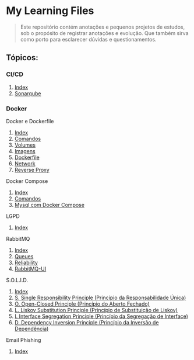 # My Learning Files

> Este repositório contém anotações e pequenos projetos de estudos, sob o propósito de registrar anotações e evolução. Que também sirva como porto para esclarecer dúvidas e questionamentos.

## Tópicos:

### CI/CD

1. [Index](/ci-cd/readme.md)
2. [Sonarqube](/ci-cd/readme.md)

### Docker

<p>Docker e Dockerfile</p>

1. [Index](/curso-docker/docker/readme.md)
2. [Comandos](/curso-docker/docker/01.comandos.md)
3. [Volumes](/curso-docker/docker/02.volumes.md)
4. [Imagens](/curso-docker/docker/03.imagens.md)
5. [Dockerfile](/curso-docker/docker/04.dockerfile.md)
6. [Network](/curso-docker/docker/05.network.md)
7. [Reverse Proxy](/curso-docker/docker/06.reverse-proxy.md)

<p>Docker Compose</p>

1. [Index](/curso-docker/docker-compose/readme.md)
2. [Comandos](/curso-docker/docker-compose/01.comandos.md)
3. [Mysql com Docker Compose](/curso-docker/docker-compose/02.myqsl-com-docker-compose.md)

<p>LGPD</p>

1. [Index](/lgpd/readme.md)

<p>RabbitMQ</p>

1. [Index](/rabbit-mq/readme.md)
2. [Queues](/rabbit-mq/01.queues.md)
3. [Reliability](/rabbit-mq/02.reliability.md)
4. [RabbitMQ-UI](/rabbit-mq/03.rabbitmqUI.md)

<p>S.O.L.I.D.</p>

1. [Index](./solid/readme.md)
2. [S. Single Responsibility Principle (Princípio da Responsabilidade Única)](./solid/01.single-responsibility.md)
3. [O. Open-Closed Principle (Princípio do Aberto Fechado)](./solid/02.open-closed.md)
4. [L. Liskov Substitution Principle (Princípio de Substituição de Liskov)](./solid/03.liskov-substitution.md)
5. [I. Interface Segregation Principle (Princípio da Segregação de Interface)](./solid/04.interface-segregation.md)
6. [D. Dependency Inversion Principle (Princípio da Inversão de Dependência)](./solid/05.dependency-inversion.md)

<p>Email Phishing</p>

1. [Index](./email-phishing/readme.md)